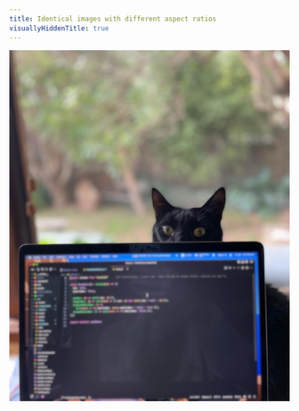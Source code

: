 ```yaml
---
title: Identical images with different aspect ratios
visuallyHiddenTitle: true
---
```


<div id="different-aspect-ratio-2">

![Lulu peeping over the back of my laptop screen.](../images/lulu%20peeping.jpg)

</div>
<style>
	html:active-view-transition-type(forwards) {
		&::view-transition-old(slide-image),
		&::view-transition-new(slide-image) {
			animation: none;
			border-radius: var(--radius-3);
			block-size: 100%;
			mix-blend-mode: normal;
			object-position: top;
			overflow: clip;
		}
		&::view-transition-old(slide-image) {
			object-fit: contain;
		}
		&::view-transition-new(slide-image) {
			object-fit: cover;
		}
	}
	#different-aspect-ratio-2 img {
		border-radius: var(--radius-3);
		inline-size: 35rem;
	}
</style>
